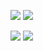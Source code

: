 ![](https://i.imgur.com/0lsV9oR.jpg)
![](https://static.tweetzy.ca/plugins/skulls/about.png)

![](https://static.tweetzy.ca/plugins/skulls/featurebar1.png)
![](https://static.tweetzy.ca/plugins/skulls/featurebar2.png)
